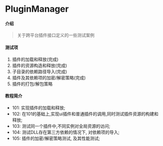 # PluginManager

#### 介绍
> 关于跨平台插件接口定义的一些测试案例

#### 测试项
1. 插件的加载和释放(完成)
2. 插件的资源构造和释放(完成)
3. 子目录的依赖路径导入(完成)
4. 插件及其依赖项的加密/解密策略(完成)
5. 插件的打包/解包策略

#### 教程简介

* 101: 实现插件的加载和释放;
* 102: 在101的基础上,实现ui插件和普通插件的调用,同时测试插件资源的构建和释放;
* 103: 测试同一个插件中,不同实例对全局资源的访问;
* 104: 测试DLL存在第三方依赖的情况下, 对依赖项的导入;
* 105: 插件的加密/解密策略测试, 及其性能测试;

